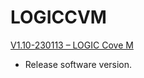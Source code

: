 # LOGICCVM
 
[V1.10-230113 – LOGIC Cove M](https://github.com/CHAUVET-ILUMINARC/LOGICCVM/blob/e2ea8d46f8bc1121a2edd9e9bb53b735deead460/firmware/V1_10_230113_Logic%20CVM.zip)
- Release software version.
